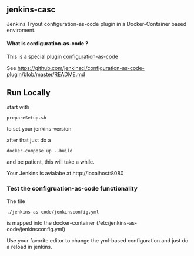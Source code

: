 ## jenkins-casc


Jenkins Tryout configuration-as-code plugin in a Docker-Container based enviroment.

#### What is configuration-as-code ?

This is a special plugin [configuration-as-code](https://plugins.jenkins.io/configuration-as-code)  

See https://github.com/jenkinsci/configuration-as-code-plugin/blob/master/README.md 



## Run Locally 

start with 
```
prepareSetup.sh
```
to set your jenkins-version


after that just do a 
```
docker-compose up --build
```
and be patient, this will take a while.

Your Jenkins is avialabe at http://localhost:8080

 
### Test the configruation-as-code functionality

The file 
```
./jenkins-as-code/jenkinsconfig.yml
```
is mapped into the docker-container (/etc/jenkins-as-code/jenkinsconfig.yml)

Use your favorite editor to change the yml-based configuration and just do a reload in jenkins. 
 
 


